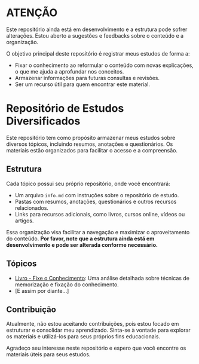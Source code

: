 # ATENÇÃO

Este repositório ainda está em desenvolvimento e a estrutura pode sofrer alterações. Estou aberto a sugestões e feedbacks sobre o conteúdo e a organização.

O objetivo principal deste repositório é registrar meus estudos de forma a:
- Fixar o conhecimento ao reformular o conteúdo com novas explicações, o que me ajuda a aprofundar nos conceitos.
- Armazenar informações para futuras consultas e revisões.
- Ser um recurso útil para quem encontrar este material.

# Repositório de Estudos Diversificados

Este repositório tem como propósito armazenar meus estudos sobre diversos tópicos, incluindo resumos, anotações e questionários. Os materiais estão organizados para facilitar o acesso e a compreensão.

## Estrutura

Cada tópico possui seu próprio repositório, onde você encontrará:

- Um arquivo `info.md` com instruções sobre o repositório de estudo.
- Pastas com resumos, anotações, questionários e outros recursos relacionados.
- Links para recursos adicionais, como livros, cursos online, vídeos ou artigos.

Essa organização visa facilitar a navegação e maximizar o aproveitamento do conteúdo. **Por favor, note que a estrutura ainda está em desenvolvimento e pode ser alterada conforme necessário.**

## Tópicos

- [Livro - Fixe o Conhecimento](./Livro-fixe-o-conhecimento): Uma análise detalhada sobre técnicas de memorização e fixação do conhecimento.
- [E assim por diante...]

## Contribuição

Atualmente, não estou aceitando contribuições, pois estou focado em estruturar e consolidar meu aprendizado. Sinta-se à vontade para explorar os materiais e utilizá-los para seus próprios fins educacionais.

Agradeço seu interesse neste repositório e espero que você encontre os materiais úteis para seus estudos.
